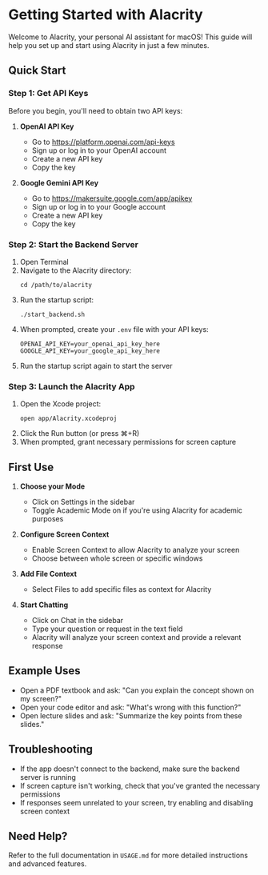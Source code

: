 # Getting Started with Alacrity

Welcome to Alacrity, your personal AI assistant for macOS! This guide will help you set up and start using Alacrity in just a few minutes.

## Quick Start

### Step 1: Get API Keys
Before you begin, you'll need to obtain two API keys:

1. **OpenAI API Key**
   - Go to https://platform.openai.com/api-keys
   - Sign up or log in to your OpenAI account
   - Create a new API key
   - Copy the key

2. **Google Gemini API Key**
   - Go to https://makersuite.google.com/app/apikey
   - Sign up or log in to your Google account
   - Create a new API key
   - Copy the key

### Step 2: Start the Backend Server

1. Open Terminal
2. Navigate to the Alacrity directory:
   ```
   cd /path/to/alacrity
   ```
3. Run the startup script:
   ```
   ./start_backend.sh
   ```
4. When prompted, create your `.env` file with your API keys:
   ```
   OPENAI_API_KEY=your_openai_api_key_here
   GOOGLE_API_KEY=your_google_api_key_here
   ```
5. Run the startup script again to start the server

### Step 3: Launch the Alacrity App

1. Open the Xcode project:
   ```
   open app/Alacrity.xcodeproj
   ```
2. Click the Run button (or press ⌘+R)
3. When prompted, grant necessary permissions for screen capture

## First Use

1. **Choose your Mode**
   - Click on Settings in the sidebar
   - Toggle Academic Mode on if you're using Alacrity for academic purposes
   
2. **Configure Screen Context**
   - Enable Screen Context to allow Alacrity to analyze your screen
   - Choose between whole screen or specific windows

3. **Add File Context**
   - Select Files to add specific files as context for Alacrity

4. **Start Chatting**
   - Click on Chat in the sidebar
   - Type your question or request in the text field
   - Alacrity will analyze your screen context and provide a relevant response

## Example Uses

- Open a PDF textbook and ask: "Can you explain the concept shown on my screen?"
- Open your code editor and ask: "What's wrong with this function?"
- Open lecture slides and ask: "Summarize the key points from these slides."

## Troubleshooting

- If the app doesn't connect to the backend, make sure the backend server is running
- If screen capture isn't working, check that you've granted the necessary permissions
- If responses seem unrelated to your screen, try enabling and disabling screen context

## Need Help?

Refer to the full documentation in `USAGE.md` for more detailed instructions and advanced features. 